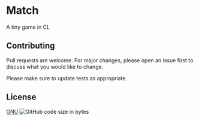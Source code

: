 # Match
 A tiny game in CL

## Contributing
Pull requests are welcome. For major changes, please open an issue first to discuss what you would like to change.

Please make sure to update tests as appropriate.
 ## License
[GNU](https://www.gnu.org/licenses/gpl-3.0.html) ![GitHub code size in bytes](https://img.shields.io/github/languages/code-size/PauGPUvic/src?style=for-the-badge)